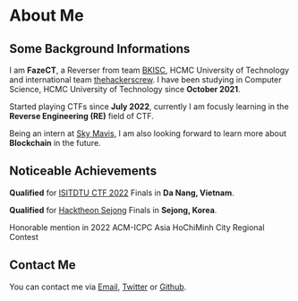 # About Me


## Some Background Informations

I am **FazeCT**, a Reverser from team [BKISC](https://bkisc.com), HCMC University of Technology and international team [thehackerscrew](https://www.thehackerscrew.team/). I have been studying in Computer Science, HCMC University of Technology since **October 2021**. 

Started playing CTFs since **July 2022**, currently I am focusly learning in the **Reverse Engineering (RE)** field of CTF.

Being an intern at [Sky Mavis](https://www.skymavis.com/), I am also looking forward to learn more about **Blockchain** in the future.

## Noticeable Achievements

**Qualified** for [ISITDTU CTF 2022](https://ctftime.org/ctf/258) Finals in **Da Nang, Vietnam**.

**Qualified** for [Hacktheon Sejong](https://ctf.hacktheon.org/) Finals in **Sejong, Korea**.

Honorable mention in 2022 ACM-ICPC Asia HoChiMinh City Regional Contest

## Contact Me

You can contact me via [Email](mailto:ctffazect@gmail.com), [Twitter](https://twitter.com/FazeCT1512) or [Github](https://github.com/FazeCT).

